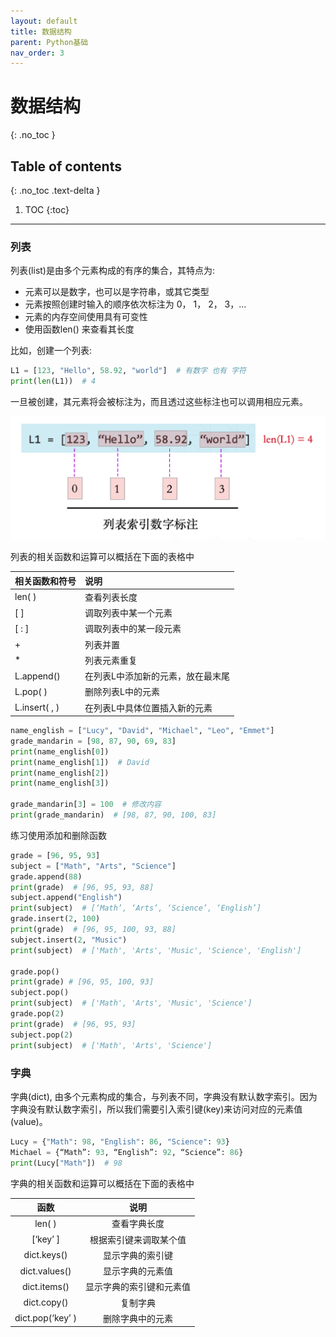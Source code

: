 ```yaml
---
layout: default
title: 数据结构
parent: Python基础
nav_order: 3
---
```


# 数据结构
{: .no_toc }

## Table of contents
{: .no_toc .text-delta }

1. TOC
{:toc}

---

### 列表

列表(list)是由多个元素构成的有序的集合，其特点为:
- 元素可以是数字，也可以是字符串，或其它类型
- 元素按照创建时输入的顺序依次标注为 0， 1， 2， 3，...
- 元素的内存空间使用具有可变性
- 使用函数len() 来查看其长度

比如，创建一个列表:
```python
L1 = [123, "Hello", 58.92, "world"]  # 有数字 也有 字符
print(len(L1))  # 4
```
一旦被创建，其元素将会被标注为，而且透过这些标注也可以调用相应元素。

![](https://github.com/Michael-yunfei/avwebv2/blob/gh-pages/images/listIndex.png)

列表的相关函数和运算可以概括在下面的表格中

<div class="code-example" markdown="1">

| 相关函数和符号    | 说明          |
|:-------------|:------------------|
| len( ) | 查看列表长度 |
|[ ]| 调取列表中某一个元素|
|[ : ] |调取列表中的某一段元素|
|+| 列表并置|
|* | 列表元素重复|
|L.append() | 在列表L中添加新的元素，放在最末尾|
|L.pop( ) | 删除列表L中的元素 |
|L.insert( , ) | 在列表L中具体位置插入新的元素 |


</div>

```python
name_english = ["Lucy", "David", "Michael", "Leo", "Emmet"]
grade_mandarin = [98, 87, 90, 69, 83]
print(name_english[0])
print(name_english[1])  # David
print(name_english[2])
print(name_english[3])

grade_mandarin[3] = 100  # 修改内容
print(grade_mandarin)  # [98, 87, 90, 100, 83]
```

练习使用添加和删除函数

```python
grade = [96, 95, 93]
subject = ["Math", "Arts", "Science"]
grade.append(88)  
print(grade)  # [96, 95, 93, 88]
subject.append("English")
print(subject)  # [‘Math’, ‘Arts’, ‘Science’, ‘English’]    
grade.insert(2, 100)
print(grade)  # [96, 95, 100, 93, 88]
subject.insert(2, "Music")
print(subject)  # ['Math', 'Arts', 'Music', 'Science', 'English']

grade.pop()
print(grade) # [96, 95, 100, 93]
subject.pop()
print(subject)  # ['Math', 'Arts', 'Music', 'Science']
grade.pop(2)
print(grade)  # [96, 95, 93]
subject.pop(2)
print(subject)  # ['Math', 'Arts', 'Science']
```

### 字典

字典(dict), 由多个元素构成的集合，与列表不同，字典没有默认数字索引。因为字典没有默认数字索引，所以我们需要引入索引键(key)来访问对应的元素值(value)。

```python
Lucy = {"Math": 98, "English": 86, "Science": 93}
Michael = {“Math”: 93, “English”: 92, “Science”: 86}
print(Lucy["Math"])  # 98
```

字典的相关函数和运算可以概括在下面的表格中

<div class="code-example" markdown="1">

|       函数       |           说明           |
|:----------------:|:------------------------:|
|      len( )      |       查看字典长度       |
|     [‘key’ ]     |  根据索引键来调取某个值  |
|    dict.keys()   |     显示字典的索引键     |
|   dict.values()  |     显示字典的元素值     |
|   dict.items()   | 显示字典的索引键和元素值 |
|    dict.copy()   |         复制字典         |
| dict.pop(‘key’ ) |     删除字典中的元素     |

</div>
